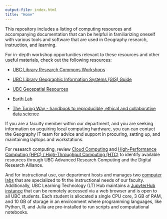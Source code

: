 ```yaml
---
output-file: index.html
title: "Home"
---
```


This repository includes a listing of computing resources and accompanying
documentation that can be helpful in familiarizing oneself with various tools
and software that are used in Geography research, instruction, and learning.

For in-depth workshop opportunities relevant to these resources and other useful
materials, check out the following resources:

- [UBC Library Research Commons Workshops](https://researchcommons.library.ubc.ca/workshops/)

- [UBC Library Geographic Information Systems (GIS) Guide](https://guides.library.ubc.ca/gis)

- [UBC Geospatial Resources](https://gis.ubc.ca/)

- [Earth Lab](https://www.earthdatascience.org/)

- [The Turing Way - handbook to reproducible, ethical and collaborative data science](https://book.the-turing-way.org/)

If you are a faculty member within our department, and you are seeking
information on acquiring local computing hardware, you can can contact the
Geography IT team for advice and support in procuring, setting up, and
maintaining laptops and workstations.

For research computing, review
[Cloud Computing](https://ubc-geography.github.io/computing-resources/cloud-computing/)
and
[High-Performance Computing (HPC) / High-Throughput Computing (HTC)](https://ubc-geography.github.io/computing-resources/high-performance-computing/)
to identify available resources through UBC Advanced Research Computing and the
Digital Research Alliance.

And for instructional use, our department hosts and manages two
[computer labs](https://geog.ubc.ca/undergraduate/study-resources/) that are
specialized to fit the instructional needs of our faculty. Additionally, UBC
Learning Technology (LT) Hub maintains a
[JupyterHub instance](https://open.jupyter.ubc.ca) that can be remotely accessed
via a web browser and is open to all UBC students. Each student is allocated a
single CPU core, 3 GB of RAM, and 10 GB of storage in an environment where
programming languages, like Python, R, and Julia are pre-installed to run
scripts and computational notebooks.
